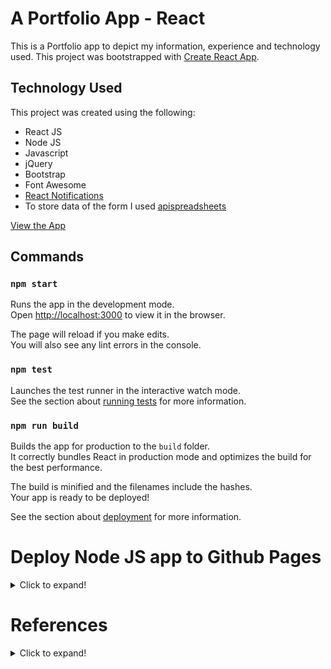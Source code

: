 # A Portfolio App - React

This is a Portfolio app to depict my information, experience and technology used.
This project was bootstrapped with [Create React App](https://github.com/facebook/create-react-app).

## Technology Used

This project was created using the following:
- React JS
- Node JS
- Javascript
- jQuery 
- Bootstrap
- Font Awesome
- [React Notifications](https://www.npmjs.com/package/react-notifications-component) 
- To store data of the form I used [apispreadsheets](https://www.apispreadsheets.com/)

[View the App](https://naveinaustin.github.io/resume/)

## Commands

### `npm start`

Runs the app in the development mode.\
Open [http://localhost:3000](http://localhost:3000) to view it in the browser.

The page will reload if you make edits.\
You will also see any lint errors in the console.

### `npm test`

Launches the test runner in the interactive watch mode.\
See the section about [running tests](https://facebook.github.io/create-react-app/docs/running-tests) for more information.

### `npm run build`

Builds the app for production to the `build` folder.\
It correctly bundles React in production mode and optimizes the build for the best performance.

The build is minified and the filenames include the hashes.\
Your app is ready to be deployed!

See the section about [deployment](https://facebook.github.io/create-react-app/docs/deployment) for more information.

# Deploy Node JS app to Github Pages
<details>
  <summary>Click to expand!</summary>
  
  ## Steps:
  ### Create a Repo and Upload Source
- Create a git repo in github say resume.
- Create a folder resume in your computer.
- Copy the project content to resume directory. Make sure not to copy the .git folder.
- Make sure the project starts
- Push the app to github (follow the commands shared in Github or the following steps)
    - cd resume
    - git init (Do this for the first time to initialize a new git repo)
    - Make sure to set username and email for git
        - git config user.name "{name}"
        - git config user.email {email}
    - git remote add origin https://github.com/username/resume.git
    - git add .
    - git commit -m "first commit"
    - git push origin master

### Configure gh-pages
- Run the command to install gh-pages - npm install gh-pages --save-dev
- Open package.json and make the following changes
    - Add a homepage property. The value would be https://username.github.io/repo_name
    - In the existing scripts property, we need to add the predeploy and deploy script fields:
        - "predeploy":"npm run build"
        - "deploy":"gh-pages -d build"
- Make sure to add and commit the files.
- Push the changes to Github
- When you deploy the app to your repo the repo name is added to context. So in case you are making calls to images or static files using the PUBLIC_URL you need to make sure /<repo name> is added. 
  Example: In local development if your accessing an image http://localhost:3000/image1.png in Github pages it will be http://localhost:3000/repo_name/image1.png.
  This needs to be changed in the app accordingly.
       
### Deploy the App
- Run the command - npm run deploy
- The command should push in changes to a branch gh-pages

### Errors:
- fatal: A branch named 'gh-pages' already exists - delete the folder: node_modules/.cache/gh-pages
- when npm run deploy a UI opens to ask password. It was taking it wrong and not deploying the app. Do the following to solve - 
 Create a token from your github account and clone the app using that 
 https://token@github.com/username/repository.git
 https://stackoverflow.com/questions/10054318/how-do-i-provide-a-username-and-password-when-running-git-clone-gitremote-git
  
</details>


# References
<details>
  <summary>Click to expand!</summary>
  
- https://dzone.com/articles/how-to-deploy-react-apps-for-free-with-github-page
- https://levelup.gitconnected.com/build-an-awesome-developer-portfolio-website-using-react-667abd7bab4d
- https://www.youtube.com/watch?v=Ej3VPf-BrYM&list=PL3KAvm6JMiowqFTXj3oPQkhP7aCgRHFTm&index=9
- https://medium.com/technoetics/create-a-developer-portfolio-using-reactjs-d34ea1bfb18e
- http://www.timbakerdev.com/#resume
- https://github.com/tbakerx/react-resume-template
- https://github.com/nordicgiant2/react-nice-resume
- https://dzone.com/articles/how-to-deploy-react-apps-for-free-with-github-page
- https://stackoverflow.com/questions/10054318/how-do-i-provide-a-username-and-password-when-running-git-clone-gitremote-git
- https://www.apispreadsheets.com/
- https://lovespreadsheets.medium.com/save-web-form-data-to-spreadsheets-880f95431f00
- https://www.npmjs.com/package/react-notifications-component
</details>
